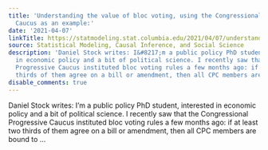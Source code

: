 ```yaml
---
title: 'Understanding the value of bloc voting, using the Congressional Progressive
  Caucus as an example:'
date: '2021-04-07'
linkTitle: https://statmodeling.stat.columbia.edu/2021/04/07/understanding-the-value-of-bloc-voting-using-the-congressional-progressive-caucus-as-an-example/
source: Statistical Modeling, Causal Inference, and Social Science
description: 'Daniel Stock writes: I&#8217;m a public policy PhD student, interested
  in economic policy and a bit of political science. I recently saw that the Congressional
  Progressive Caucus instituted bloc voting rules a few months ago: if at least two
  thirds of them agree on a bill or amendment, then all CPC members are bound to ...'
disable_comments: true
---
```

Daniel Stock writes: I&#8217;m a public policy PhD student, interested in economic policy and a bit of political science. I recently saw that the Congressional Progressive Caucus instituted bloc voting rules a few months ago: if at least two thirds of them agree on a bill or amendment, then all CPC members are bound to ...